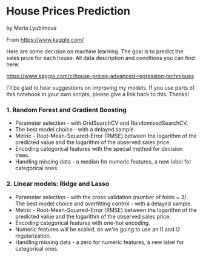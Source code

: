 # House Prices Prediction
by Maria Lyubimova

From https://www.kaggle.com/

Here are some decision on machine learning. The goal is to predict the sales price for each house. All data description and conditions you can find here: 

https://www.kaggle.com/c/house-prices-advanced-regression-techniques

I'll be glad to hear suggestions on improving my models. 
If you use parts of this notebook in your own scripts, please give a link back to this. Thanks!

### 1. Random Forest and Gradient Boosting

- Parameter selection - with GridSearchCV and RandomizedSearchCV.
- The best model choice - with a delayed sample.
- Metric - Root-Mean-Squared-Error (RMSE) between the logarithm of the predicted value and the logarithm of the observed sales price.
- Encoding categorical features with the special method for decision trees.
- Handling missing data - a median for numeric features, a new label for categorical ones.

### 2. Linear models: Ridge and Lasso
- Parameter selection - with the cross validation (number of folds = 3).
The best model choice and overfitting control - with a delayed sample.
- Metric - Root-Mean-Squared-Error (RMSE) between the logarithm of the predicted value and the logarithm of the observed sales price.
- Encoding categorical features with one-hot encoding.
- Numeric features will be scaled, as we're going to use an l1 and l2 regularization.
- Handling missing data - a zero for numeric features, a new label for categorical ones.


